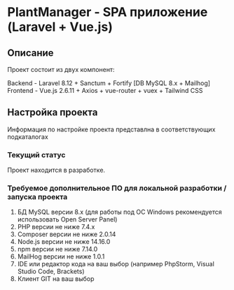 # PlantManager - SPA приложение (Laravel + Vue.js)

## Описание

Проект состоит из двух компонент:

Backend  - Laravel 8.12 + Sanctum + Fortify [DB MySQL 8.x + Mailhog]
Frontend - Vue.js 2.6.11 + Axios + vue-router + vuex + Tailwind CSS

## Настройка проекта

Информация по настройке проекта представлна в соответствующих подкаталогах


### Текущий статус

Проект находится в разработке.

### Требуемое дополнительное ПО для локальной разработки / запуска проекта

1. БД MySQL версии 8.x (для работы под ОС Windows рекомендуется использовать Open Server Panel)
2. PHP версии не ниже 7.4.х
3. Composer версии не ниже 2.0.14
4. Node.js версии не ниже 14.16.0
5. npm версии не ниже 7.14.0
6. MailHog версии не ниже 1.0.1
7. IDE или редактор кода на ваш выбор (например PhpStorm, Visual Studio Code, Brackets)
8. Клиент GIT на ваш выбор 